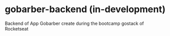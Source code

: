 # gobarber-backend (in-development)
Backend of App Gobarber create during the bootcamp gostack of Rocketseat
